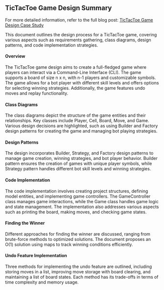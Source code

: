 ## TicTacToe Game Design Summary
For more detailed information, refer to the full blog post: [TicTacToe Game Design Case Study](https://blog.ashwinsomnath.in/blogs/lld-case-study-2-:-design-tictactoe) 

This document outlines the design process for a TicTacToe game, covering various aspects such as requirements gathering, class diagrams, design patterns, and code implementation strategies.

#### Overview
The TicTacToe game design aims to create a full-fledged game where players can interact via a Command-Line Interface (CLI). The game supports a board of size n x n, with n-1 players and customizable symbols. The game allows for a bot player with different skill levels and offers options for selecting winning strategies. Additionally, the game features undo moves and replay functionality.

#### Class Diagrams
The class diagrams depict the structure of the game entities and their relationships. Key classes include Player, Cell, Board, Move, and Game. Various design decisions are highlighted, such as using Builder and Factory design patterns for creating the game and managing bot playing strategies.

#### Design Patterns
The design incorporates Builder, Strategy, and Factory design patterns to manage game creation, winning strategies, and bot player behavior. Builder pattern ensures the creation of games with unique player symbols, while Strategy pattern handles different bot skill levels and winning strategies.

#### Code Implementation
The code implementation involves creating project structures, defining model entities, and implementing game controllers. The GameController class manages game interactions, while the Game class handles game logic and state management. The implementation also addresses various aspects such as printing the board, making moves, and checking game states.

#### Finding the Winner
Different approaches for finding the winner are discussed, ranging from brute-force methods to optimized solutions. The document proposes an O(1) solution using maps to track winning conditions efficiently.

#### Undo Feature Implementation
Three methods for implementing the undo feature are outlined, including storing moves in a list, improving move storage with board clearing, and maintaining a list of board states. Each method has its trade-offs in terms of time complexity and memory usage.
